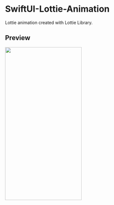 # SwiftUI-Lottie-Animation

Lottie animation created with Lottie Library.

## Preview

<img src="https://github.com/CanerCagri/Debt-Tracker/assets/99286902/06e3a83c-af3f-4e7f-87db-0b8185b10566" width="250" height="500"/>
